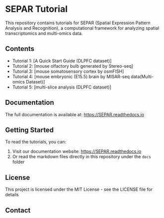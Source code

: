 # SEPAR Tutorial  

This repository contains tutorials for SEPAR (Spatial Expression Pattern Analysis and Recognition), a computational framework for analyzing spatial transcriptomics and multi-omics data. 

## Contents  

- Tutorial 1: [A Quick Start Guide (DLPFC dataset)]  
- Tutorial 2: [mouse olfactory bulb generated by Stereo-seq]  
- Tutorial 3: [mouse somatosensory cortex by osmFISH]  
- Tutorial 4: [mouse embryonic (E15.5) brain by MISAR-seq data(Multi-omics Dataset)]
- Tutorial 5: [multi-slice analysis (DLPFC dataset)]

## Documentation  

The full documentation is available at: https://SEPAR.readthedocs.io  

## Getting Started  

To read the tutorials, you can:  
1. Visit our documentation website: https://SEPAR.readthedocs.io  
2. Or read the markdown files directly in this repository under the `docs` folder  

## License  

This project is licensed under the MIT License - see the LICENSE file for details

## Contact  

